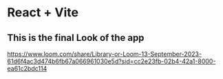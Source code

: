 # React + Vite

## This is the final Look of the app

https://www.loom.com/share/Library-or-Loom-13-September-2023-61d6f4ac3d474b6fb67a066961030e5d?sid=cc2e23fb-02b4-42a1-8000-ea61c2bdc114
